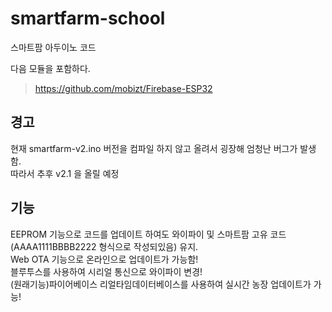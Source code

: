 # smartfarm-school
스마트팜 아두이노 코드  

다음 모듈을 포함하다.
> https://github.com/mobizt/Firebase-ESP32

## 경고
현재 smartfarm-v2.ino 버전을 컴파일 하지 않고 올려서 굉장해 엄청난 버그가 발생함.  
따라서 추후 v2.1 을 올릴 예정  

## 기능
EEPROM 기능으로 코드를 업데이트 하여도 와이파이 및 스마트팜 고유 코드(AAAA1111BBBB2222 형식으로 작성되있음) 유지.  
Web OTA 기능으로 온라인으로 업데이트가 가능함!  
블루투스를 사용하여 시리얼 통신으로 와이파이 변경!  
(원래기능)파이어베이스 리얼타임데이터베이스를 사용하여 실시간 농장 업데이트가 가능!
